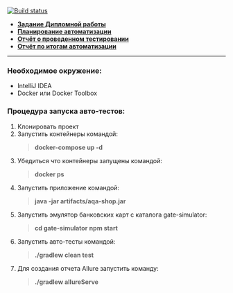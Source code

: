 [![Build status](https://ci.appveyor.com/api/projects/status/o4vgi93mw7wgumjl?svg=true)](https://ci.appveyor.com/project/Sidenov/webtour)

+ [**Задание Дипломной работы**](docs/DiplomaTask.md)
+ [**Планирование автоматизации**](docs/Plan.md)
+ [**Отчёт о проведенном тестировании**](docs/Report.md)
+ [**Отчёт по итогам автоматизации**](docs/Summary.md)
___
### Необходимое окружение:
- IntelliJ IDEA
- Docker или Docker Toolbox

### Процедура запуска авто-тестов:
1. Клонировать проект
2. Запустить контейнеры командой:
   > **docker-compose up -d**
3. Убедиться что контейнеры запущены командой:
   > **docker ps**
4. Запустить приложение командой:
   > **java -jar artifacts/aqa-shop.jar**
5. Запустить эмулятор банковских карт с каталога gate-simulator:
   > **cd gate-simulator**
   > **npm start**
6. Запустить авто-тесты командой:
   > **./gradlew clean test**
7. Для создания отчета Allure запустить команду:
   > **./gradlew allureServe**


